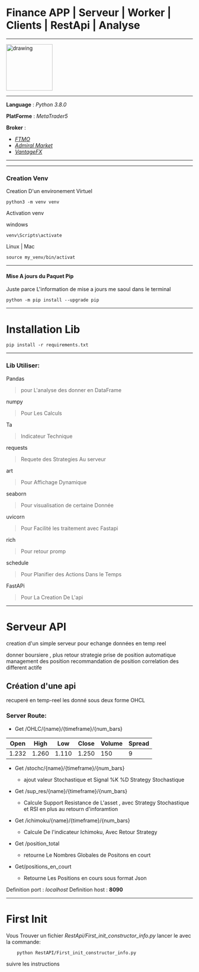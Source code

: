 # Finance APP | Serveur | Worker | Clients | RestApi | Analyse

---

<img src="https://external-content.duckduckgo.com/iu/?u=https%3A%2F%2Ftse1.mm.bing.net%2Fth%3Fid%3DOIP.dI06HzHOuhwXKnLLMhHVTwHaHa%26pid%3DApi&f=1" alt="drawing" width="125"/>


---
**Language**  : *Python 3.8.0*

**PlatForme** : *MetaTrader5*

**Broker** : 

- [*FTMO*](https://trader.ftmo.com)
- [*Admiral Market*](https://admiralmarkets.com/start-trading/admiral-invest-stocks-and-etfs?raf=53471867)
- [*VantageFX*](https://www.vantagemarkets.com/forex-trading/forex-trading-account/?affid=58014)

---

---
### Creation Venv

Creation D'un environement Virtuel 

	python3 -m venv venv 

Activation venv

windows

	venv\Scripts\activate

Linux | Mac

	source my_venv/bin/activat

---

#### Mise A jours du Paquet Pip


Juste parce L'information de mise a jours me saoul dans le terminal 

	python -m pip install --upgrade pip

---

# Installation Lib

	pip install -r requirements.txt

---

### Lib Utiliser:

Pandas

> pour L'analyse des donner en DataFrame

numpy

> Pour Les Calculs 

Ta

> Indicateur Technique

requests

> Requete des Strategies Au serveur

art

> Pour Affichage Dynamique

seaborn

> Pour visualisation de certaine Donnée

uvicorn

> Pour Facilité les traitement avec Fastapi

rich

> Pour retour promp 


schedule
> Pour Planifier des Actions Dans le Temps


FastAPi
> Pour La Creation De L'api


---

# Serveur API

creation d'un simple serveur pour echange données en temp reel 

donner boursiere , plus retour strategie 
prise de position automatique 
management des position 
recommandation de position 
correlation des different actife

## Création d'une api 

recuperé en temp-reel les donné sous deux forme OHCL 

### Server Route:

- Get /OHLC/{name}/{timeframe}/{num_bars}

| Open | High | Low | Close | Volume | Spread |
| ---- | ---- |---- | ----  |---- | ---- | 
| 1.232 | 1.260 | 1.110 | 1.250 | 150 | 9 |

- Get /stochc/{name}/{timeframe}/{num_bars}

	- ajout valeur Stochastique et Signal %K %D Strategy Stochastique

- Get /sup_res/{name}/{timeframe}/{num_bars}

	* Calcule Support Resistance de L'asset , avec Strategy Stochastique et RSI en plus au retourn d'inforamtion

- Get /ichimoku/{name}/{timeframe}/{num_bars}

	* Calcule De l'indicateur Ichimoku, Avec Retour Strategy

- Get /position_total

	* retourne Le Nombres Globales de Positons en court

- Get/positions_en_court

	* Retourne Les Positions en cours sous format Json 


Definition port : *localhost*
Definition host : **8090**


---


# First Init

Vous Trouver un fichier *RestApi/First_init_constructor_info.py*  lancer le avec la commande:

		python RestAPI/First_init_constructor_info.py

suivre les instructions